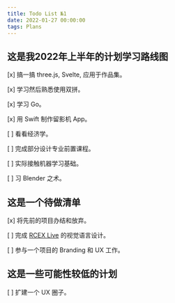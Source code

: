 ```yaml
---
title: Todo List №1
date: 2022-01-27 00:00:00
tags: Plans
---
```


## 这是我2022年上半年的计划学习路线图

[x]  搞一搞 three.js, Svelte, 应用于作品集。

[x]  学习然后熟悉使用双拼。

[x]  学习 Go。

[x]  用 Swift 制作留影机 App。

[ ]  看看经济学。

[ ]  完成部分设计专业前置课程。

[ ]  实际接触机器学习基础。

[ ]  习 Blender 之术。

## 这是一个待做清单

[x]  将先前的项目办结和放弃。

[ ]  完成 [RCEX Live](https://rcex.live) 的视觉语言设计。

[ ]  参与一个项目的 Branding 和 UX 工作。

<!-- more -->
## 这是一些可能性较低的计划

[ ]  扩建一个 UX 圈子。

